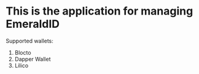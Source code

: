 # This is the application for managing EmeraldID

Supported wallets:

1. Blocto
2. Dapper Wallet
3. Lilico